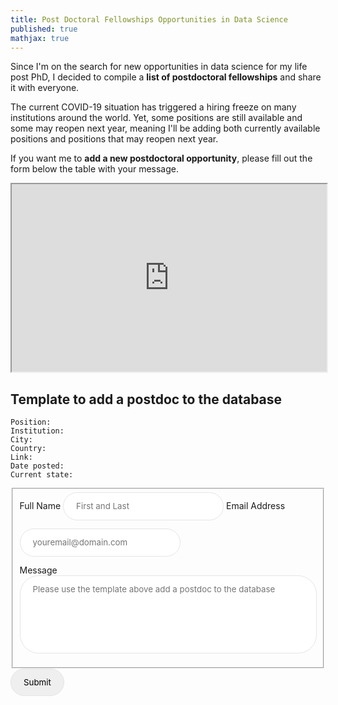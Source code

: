 ```yaml
---
title: Post Doctoral Fellowships Opportunities in Data Science
published: true
mathjax: true
---
```


Since I'm on the search for new opportunities in data science for my life post PhD, I decided to compile a **list of postdoctoral fellowships** and share it with everyone. 

The current COVID-19 situation has triggered a hiring freeze on many institutions around the world. Yet, some positions are still available and some may reopen next year, meaning I'll be adding both currently available positions and positions that may reopen next year. 

If you want me to **add a new postdoctoral opportunity**, please fill out the form below the table with your message.

<iframe src="https://docs.google.com/spreadsheets/d/e/2PACX-1vT0oKNA910VQvSzLtk1Za9K3xLRNFO6Jy1S-yl-grKWoTvlibR1hqHg3VtB89Bfu0r8lzSF0MsS9UdR/pubhtml?widget=true&amp;headers=false"  width="100%" height="300"></iframe>


## Template to add a postdoc to the database

```
Position:
Institution:
City: 
Country:
Link:
Date posted:
Current state:
```

<style>
input[type="text"], input[type="email"], input[type="search"], 
input[type="submit"], button, textarea { 
  padding: 1em 1.5em; 
  border: 1px solid #e5e5e5; 
  border-radius: 30px; 
  margin-bottom: 1em; 
  font-family:  -apple-system, BlinkMacSystemFont, "Segoe UI", 
                "Roboto", "Oxygen", "Ubuntu", "Cantarell", 
                "Fira Sans", "Droid Sans", "Helvetica Neue", 
                Arial, sans-serif; 
}

textarea { width: 100%;  resize: none; }
</style>

<form id="fs-frm" name="simple-contact-form" accept-charset="utf-8" action="https://formspree.io/xbjzqgzo" method="post">
  <fieldset id="fs-frm-inputs">
    <label for="full-name">Full Name</label>
    <input type="text" name="name" id="full-name" placeholder="First and Last" required="">
    <label for="email-address">Email Address</label>
    <input type="email" name="_replyto" id="email-address" placeholder="youremail@domain.com" required="">
    <br>
    <label for="message">Message</label>
    <br>
    <textarea rows="6" name="message" id="message" placeholder="Please use the template above add a postdoc to the database" required=""></textarea>
    <input type="hidden" name="_subject" id="email-subject" value="Contact Form Submission">
  </fieldset>
  <input type="submit" value="Submit">
</form>